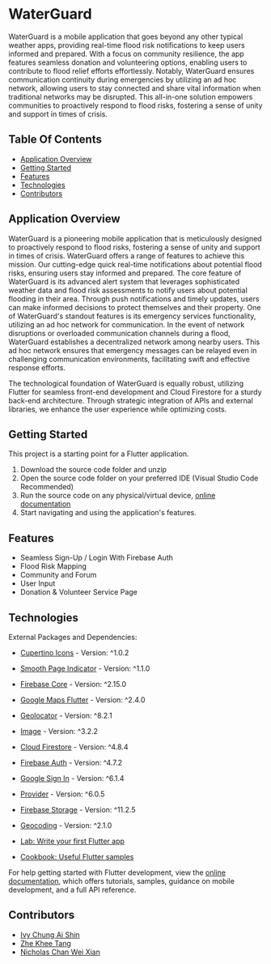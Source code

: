 # WaterGuard

WaterGuard is a mobile application that goes beyond any other typical weather apps, providing real-time flood risk notifications to keep users informed and prepared. With a focus on community resilience, the app features seamless donation and volunteering options, enabling users to contribute to flood relief efforts effortlessly. Notably, WaterGuard ensures communication continuity during emergencies by utilizing an ad hoc network, allowing users to stay connected and share vital information when traditional networks may be disrupted. This all-in-one solution empowers communities to proactively respond to flood risks, fostering a sense of unity and support in times of crisis.

## Table Of Contents

- [Application Overview](#application-overview)
- [Getting Started](#getting-started)
- [Features](#features)
- [Technologies](#technologies)
- [Contributors](#contributors)

## Application Overview 
WaterGuard is a pioneering mobile application that is meticulously designed to proactively respond to flood risks, fostering a sense of unity and support in times of crisis. WaterGuard offers a range of features to achieve this mission. Our cutting-edge quick real-time notifications about potential flood risks, ensuring users stay informed and prepared. The core feature of WaterGuard is its advanced alert system that leverages sophisticated weather data and flood risk assessments to notify users about potential flooding in their area. Through push notifications and timely updates, users can make informed decisions to protect themselves and their property. One of WaterGuard's standout features is its emergency services functionality, utilizing an ad hoc network for communication. In the event of network disruptions or overloaded communication channels during a flood, WaterGuard establishes a decentralized network among nearby users. This ad hoc network ensures that emergency messages can be relayed even in challenging communication environments, facilitating swift and effective response efforts.

The technological foundation of WaterGuard is equally robust, utilizing Flutter for seamless front-end development and Cloud Firestore for a sturdy back-end architecture. Through strategic integration of APIs and external libraries, we enhance the user experience while optimizing costs.

## Getting Started

This project is a starting point for a Flutter application.
1. Download the source code folder and unzip 
2. Open the source code folder on your preferred IDE (Visual Studio Code Recommended)
3. Run the source code on any physical/virtual device, [online documentation](https://www.fluttercampus.com/tutorial/4/run-first-application/)
4. Start navigating and using the application's features.

## Features
- Seamless Sign-Up / Login With Firebase Auth
- Flood Risk Mapping
- Community and Forum
- User Input
- Donation & Volunteer Service Page

## Technologies
External Packages and Dependencies:
- [Cupertino Icons](https://pub.dev/packages/cupertino_icons) - Version: ^1.0.2
- [Smooth Page Indicator](https://pub.dev/packages/smooth_page_indicator) - Version: ^1.1.0
- [Firebase Core](https://pub.dev/packages/firebase_core) - Version: ^2.15.0
- [Google Maps Flutter](https://pub.dev/packages/google_maps_flutter) - Version: ^2.4.0
- [Geolocator](https://pub.dev/packages/geolocator) - Version: ^8.2.1
- [Image](https://pub.dev/packages/image) - Version: ^3.2.2
- [Cloud Firestore](https://pub.dev/packages/cloud_firestore) - Version: ^4.8.4
- [Firebase Auth](https://pub.dev/packages/firebase_auth) - Version: ^4.7.2
- [Google Sign In](https://pub.dev/packages/google_sign_in) - Version: ^6.1.4
- [Provider](https://pub.dev/packages/provider) - Version: ^6.0.5
- [Firebase Storage](https://pub.dev/packages/firebase_storage) - Version: ^11.2.5
- [Geocoding](https://pub.dev/packages/geocoding) - Version: ^2.1.0

- [Lab: Write your first Flutter app](https://docs.flutter.dev/get-started/codelab)
- [Cookbook: Useful Flutter samples](https://docs.flutter.dev/cookbook)

For help getting started with Flutter development, view the
[online documentation](https://docs.flutter.dev/), which offers tutorials,
samples, guidance on mobile development, and a full API reference.
## Contributors 
- [Ivy Chung Ai Shin](https://github.com/ICAS03)
- [Zhe Khee Tang](https://github.com/jackyt0303)
- [Nicholas Chan Wei Xian](https://github.com/nickchan01)
